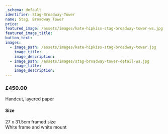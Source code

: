 ```yaml
---
_schema: default
identifier: Stag-Broadway-Tower
name: Stag, Broadway Tower
price:
featured_image: /assets/images/kate-hipkiss-stag-broadway-tower-ws.jpg
featured_image_title:
button_text:
images:
  - image_path: /assets/images/kate-hipkiss-stag-broadway-tower.jpg
    image_title:
    image_description:
  - image_path: /assets/images/stag-broadway-tower-detail-ws.jpg
    image_title:
    image_description:
---
```

### **£450.00**

Handcut, layered paper

#### Size

27 x 31.5cm framed size<br>White frame and white mount